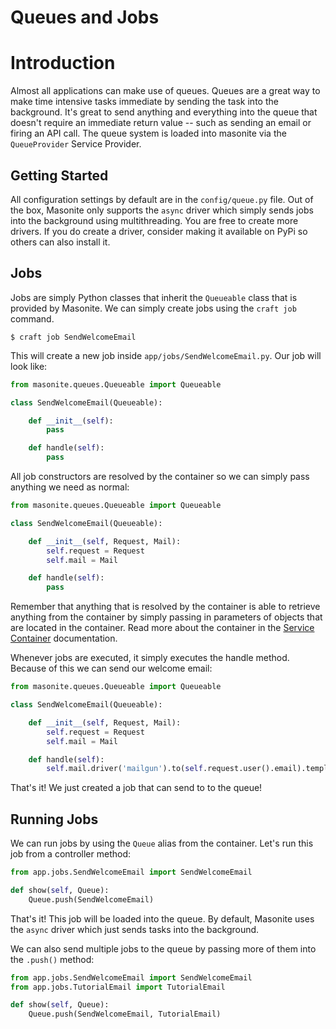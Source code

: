 # Queues and Jobs

# Introduction

Almost all applications can make use of queues. Queues are a great way to make time intensive tasks immediate by sending the task into the background. It's great to send anything and everything into the queue that doesn't require an immediate return value -- such as sending an email or firing an API call. The queue system is loaded into masonite via the `QueueProvider` Service Provider. 

## Getting Started

All configuration settings by default are in the `config/queue.py` file. Out of the box, Masonite only supports the `async` driver which simply sends jobs into the background using multithreading. You are free to create more drivers. If you do create a driver, consider making it available on PyPi so others can also install it.

## Jobs

Jobs are simply Python classes that inherit the `Queueable` class that is provided by Masonite. We can simply create jobs using the `craft job` command.

```
$ craft job SendWelcomeEmail
```

This will create a new job inside `app/jobs/SendWelcomeEmail.py`. Our job will look like:

```python
from masonite.queues.Queueable import Queueable

class SendWelcomeEmail(Queueable):

    def __init__(self):
        pass

    def handle(self):
        pass
```

All job constructors are resolved by the container so we can simply pass anything we need as normal:

```python
from masonite.queues.Queueable import Queueable

class SendWelcomeEmail(Queueable):

    def __init__(self, Request, Mail):
        self.request = Request
        self.mail = Mail

    def handle(self):
        pass
```

Remember that anything that is resolved by the container is able to retrieve anything from the container by simply passing in parameters of objects that are located in the container. Read more about the container in the [Service Container](/service-container.md) documentation.

Whenever jobs are executed, it simply executes the handle method. Because of this we can send our welcome email:

```python
from masonite.queues.Queueable import Queueable

class SendWelcomeEmail(Queueable):

    def __init__(self, Request, Mail):
        self.request = Request
        self.mail = Mail

    def handle(self):
        self.mail.driver('mailgun').to(self.request.user().email).template('mail/welcome').send()
```

That's it! We just created a job that can send to to the queue!

## Running Jobs

We can run jobs by using the `Queue` alias from the container. Let's run this job from a controller method:

```python
from app.jobs.SendWelcomeEmail import SendWelcomeEmail

def show(self, Queue):
    Queue.push(SendWelcomeEmail)
```

That's it! This job will be loaded into the queue. By default, Masonite uses the `async` driver which just sends tasks into the background.

We can also send multiple jobs to the queue by passing more of them into the `.push()` method:

```python
from app.jobs.SendWelcomeEmail import SendWelcomeEmail
from app.jobs.TutorialEmail import TutorialEmail

def show(self, Queue):
    Queue.push(SendWelcomeEmail, TutorialEmail)
```



